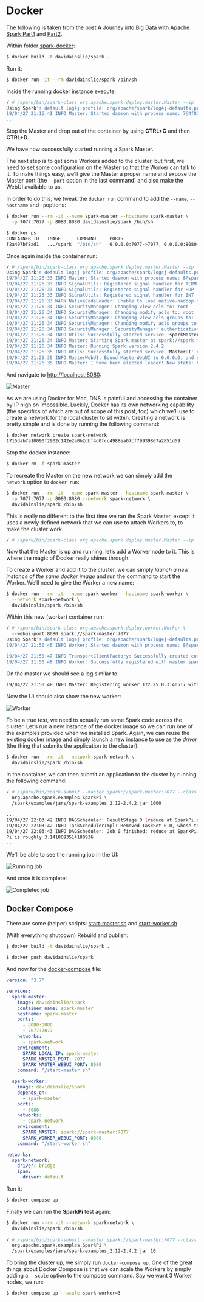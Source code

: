 # Docker

The following is taken from the post [A Journey into Big Data with Apache Spark Part1](https://towardsdatascience.com/a-journey-into-big-data-with-apache-spark-part-1-5dfcc2bccdd2) and [Part2](https://towardsdatascience.com/a-journey-into-big-data-with-apache-spark-part-2-4511aa19a900).

Within folder [spark-docker](../spark-docker):

```bash
$ docker build -t davidainslie/spark .
```

Run it:

```bash
$ docker run -it --rm davidainslie/spark /bin/sh
```

Inside the running docker instance execute:

```bash
/ # /spark/bin/spark-class org.apache.spark.deploy.master.Master --ip `hostname` --port 7077 --webui-port 8080
Using Spark's default log4j profile: org/apache/spark/log4j-defaults.properties
19/04/27 21:16:41 INFO Master: Started daemon with process name: 7@4f81a149e993
...
```

Stop the Master and drop out of the container by using **CTRL+C** and then **CTRL+D**.

We have now successfully started running a Spark Master.

The next step is to get some Workers added to the cluster, but first, we need to set some configuration on the Master so that the Worker can talk to it. To make things easy, we’ll give the Master a proper name and expose the Master port (the `--port` option in the last command) and also make the WebUI available to us.

In order to do this, we tweak the `docker run` command to add the `--name`, `--hostname` and `-p`options:

```bash
$ docker run --rm -it --name spark-master --hostname spark-master \
  -p 7077:7077 -p 8080:8080 davidainslie/spark /bin/sh
```

```bash
$ docker ps
CONTAINER ID   IMAGE      COMMAND     PORTS                                    NAMES
f2a497bf8ad1   .../spark  "/bin/sh"   0.0.0.0:7077->7077, 0.0.0.0:8080->8080   spark-master
```

Once again inside the container run:

```bash
/ # /spark/bin/spark-class org.apache.spark.deploy.master.Master --ip `hostname` --port 7077 --webui-port 8080
Using Spark's default log4j profile: org/apache/spark/log4j-defaults.properties
19/04/27 21:26:33 INFO Master: Started daemon with process name: 8@spark-master
19/04/27 21:26:33 INFO SignalUtils: Registered signal handler for TERM
19/04/27 21:26:33 INFO SignalUtils: Registered signal handler for HUP
19/04/27 21:26:33 INFO SignalUtils: Registered signal handler for INT
19/04/27 21:26:33 WARN NativeCodeLoader: Unable to load native-hadoop library for your platform... using builtin-java classes where applicable
19/04/27 21:26:34 INFO SecurityManager: Changing view acls to: root
19/04/27 21:26:34 INFO SecurityManager: Changing modify acls to: root
19/04/27 21:26:34 INFO SecurityManager: Changing view acls groups to: 
19/04/27 21:26:34 INFO SecurityManager: Changing modify acls groups to: 
19/04/27 21:26:34 INFO SecurityManager: SecurityManager: authentication disabled; ui acls disabled; users  with view permissions: Set(root); groups with view permissions: Set(); users  with modify permissions: Set(root); groups with modify permissions: Set()
19/04/27 21:26:34 INFO Utils: Successfully started service 'sparkMaster' on port 7077.
19/04/27 21:26:34 INFO Master: Starting Spark master at spark://spark-master:7077
19/04/27 21:26:34 INFO Master: Running Spark version 2.4.2
19/04/27 21:26:35 INFO Utils: Successfully started service 'MasterUI' on port 8080.
19/04/27 21:26:35 INFO MasterWebUI: Bound MasterWebUI to 0.0.0.0, and started at http://spark-master:8080
19/04/27 21:26:35 INFO Master: I have been elected leader! New state: ALIVE
```

And navigate to [http://localhost:8080](http://localhost:8080):

![Master](images/master.png)

As we are using Docker for Mac, DNS is painful and accessing the container by IP nigh on impossible. Luckily, Docker has its own networking capability (the specifics of which are out of scope of this post, too) which we’ll use to create a network for the local cluster to sit within. Creating a network is pretty simple and is done by running the following command:

```bash
$ docker network create spark-network
1715dab7a10090f2902c142e2a0b2dbf4d0fcc4988ea07cf79939867a2851d59
```

Stop the docker instance:

```bash
$ docker rm -f spark-master
```

To recreate the Master on the new network we can simply add the `--network` option to `docker run`:

```bash
$ docker run --rm -it --name spark-master --hostname spark-master \
  -p 7077:7077 -p 8080:8080 --network spark-network \
  davidainslie/spark /bin/sh
```

This is really no different to the first time we ran the Spark Master, except it uses a newly defined network that we can use to attach Workers to, to make the cluster work.

```bash
/ # /spark/bin/spark-class org.apache.spark.deploy.master.Master --ip `hostname` --port 7077 --webui-port 8080
```

Now that the Master is up and running, let’s add a Worker node to it. This is where the magic of Docker really shines through.

To create a Worker and add it to the cluster, we can simply *launch a new instance of the same docker image* and run the command to start the Worker. We’ll need to give the Worker a new name:

```bash
$ docker run --rm -it --name spark-worker --hostname spark-worker \
  --network spark-network \
  davidainslie/spark /bin/sh
```

Within this new (worker) container run:

```bash
/ # /spark/bin/spark-class org.apache.spark.deploy.worker.Worker \
  --webui-port 8080 spark://spark-master:7077
Using Spark's default log4j profile: org/apache/spark/log4j-defaults.properties
19/04/27 21:50:46 INFO Worker: Started daemon with process name: 8@spark-worker
...
19/04/27 21:50:47 INFO TransportClientFactory: Successfully created connection to spark-master/172.25.0.2:7077 after 101 ms (0 ms spent in bootstraps)
19/04/27 21:50:48 INFO Worker: Successfully registered with master spark://spark-master:7077
```

On the master we should see a log similar to:

```bash
19/04/27 21:50:48 INFO Master: Registering worker 172.25.0.3:40517 with 2 cores, 2.9 GB RAM
```

Now the UI should also show the new worker:

![Worker](images/worker.png)

To be a true test, we need to actually run some Spark code across the cluster. Let’s run a new instance of the docker image so we can run one of the examples provided when we installed Spark. Again, we can reuse the existing docker image and simply launch a new instance to use as the *driver* (the thing that submits the application to the cluster):

```bash
$ docker run --rm -it --network spark-network \
  davidainslie/spark /bin/sh
```

In the container, we can then submit an application to the cluster by running the following command:

```bash
/ # /spark/bin/spark-submit --master spark://spark-master:7077 --class \
  org.apache.spark.examples.SparkPi \
  /spark/examples/jars/spark-examples_2.12-2.4.2.jar 1000
  
...
19/04/27 22:03:42 INFO DAGScheduler: ResultStage 0 (reduce at SparkPi.scala:38) finished in 65.504 s
19/04/27 22:03:42 INFO TaskSchedulerImpl: Removed TaskSet 0.0, whose tasks have all completed, from pool 
19/04/27 22:03:43 INFO DAGScheduler: Job 0 finished: reduce at SparkPi.scala:38, took 66.219067 s
Pi is roughly 3.1418093514180936
...
```

We'll be able to see the running job in the UI:

![Running job](images/running-job.png)

And once it is complete:

![Completed job](images/completed-job.png)

## Docker Compose

There are some (helper) scripts: [start-master.sh](../spark-docker/start-master.sh) and [start-worker.sh](../spark-docker/start-worker.sh).

(With everything shutdown) Rebuild and publish:

```bash
$ docker build -t davidainslie/spark .
```

```bash
$ docker push davidainslie/spark
```

And now for the [docker-compose](../spark-docker/docker-compose.yml) file:

```yaml
version: "3.7"

services:
  spark-master:
    image: davidainslie/spark
    container_name: spark-master
    hostname: spark-master
    ports:
      - 8080:8080
      - 7077:7077
    networks:
      - spark-network
    environment:
      SPARK_LOCAL_IP: spark-master
      SPARK_MASTER_PORT: 7077
      SPARK_MASTER_WEBUI_PORT: 8080
    command: "/start-master.sh"

  spark-worker:
    image: davidainslie/spark
    depends_on:
      - spark-master
    ports:
      - 8080
    networks:
      - spark-network
    environment:
      SPARK_MASTER: spark://spark-master:7077
      SPARK_WORKER_WEBUI_PORT: 8080
    command: "/start-worker.sh"

networks:
  spark-network:
    driver: bridge
    ipam:
      driver: default
```

Run it:

```bash
$ docker-compose up
```

Finally we can run the **SparkPi** test again:

```bash
$ docker run --rm -it --network spark-network \
  davidainslie/spark /bin/sh
  
/ # /spark/bin/spark-submit --master spark://spark-master:7077 --class \
  org.apache.spark.examples.SparkPi \
  /spark/examples/jars/spark-examples_2.12-2.4.2.jar 10  
```

To bring the cluster up, we simply run `docker-compose up`. One of the great things about Docker Compose is that we can scale the Workers by simply adding a `--scale` option to the compose command. Say we want 3 Worker nodes, we run:

```bash
$ docker-compose up --scale spark-worker=3
```

